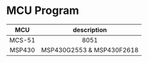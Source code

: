 MCU Program
===

| MCU | description |
| :----: | :---------: |
| MCS-51 |  8051 |
| MSP430 | MSP430G2553 & MSP430F2618 |

